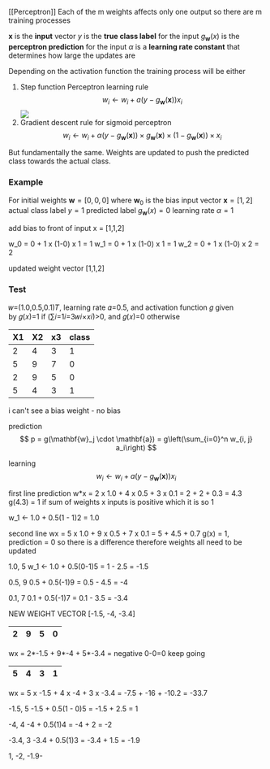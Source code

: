 [[Perceptron]]
Each of the m weights affects only one output
so there are m training processes

$\mathbf{x}$ is the **input** vector
$y$ is the **true class label** for the input
$g_\mathbf{w}(x)$ is the **perceptron prediction** for the input
$\alpha$ is a **learning rate constant** that determines how large the updates are

Depending on the activation function the training process will be either

1. Step function Perceptron learning rule
$$w_i \leftarrow w_i + a(y-g_\mathbf{w}(\mathbf{x})){x}_i$$
![](../../../../meri-public/garden/fec983ec2450de4a6641ca062b3cf08e.png)
2. Gradient descent rule for sigmoid perceptron
$$w_i \leftarrow w_i + 
\alpha (y-g_\mathbf{w}(\mathbf{x})) \times g_\mathbf{w}(\mathbf{x}) \times (1- g_\mathbf{w}(\mathbf{x})) \times {x}_i$$

But fundamentally the same. Weights are updated to push the predicted class towards the actual class.

### Example


For initial weights $\mathbf{w} = [0,0,0]$ where $\mathbf{w}_0$ is the bias
input vector $\mathbf{x} = [1, 2]$
actual class label $y = 1$
predicted label $g_\mathbf{w}(x) = 0$
learning rate $\alpha = 1$

add bias to front of input x = [1,1,2]

w_0 = 0 + 1 x (1-0) x 1 = 1
w_1 = 0 + 1 x (1-0) x 1 = 1
w_2 = 0 + 1 x (1-0) x 2 = 2

updated weight vector [1,1,2]


### Test
𝑤=(1.0,0.5,0.1)𝑇, learning rate 𝛼=0.5, and activation function 𝑔 given by 𝑔(𝑥)=1 if (∑𝑖=1𝑖=3𝑤𝑖×𝑥𝑖)>0, and 𝑔(𝑥)=0 otherwise

| X1  | X2  | x3  | class |
| --- | --- | --- | ----- |
| 2   | 4   | 3   | 1     |
| 5   | 9   | 7   | 0     |
| 2   | 9   | 5   | 0     |
| 5   | 4   | 3   | 1     |

i can't see a bias weight - no bias

prediction
$$ p = g(\mathbf{w}_j \cdot \mathbf{a}) = g\left(\sum_{i=0}^n w_{i, j} a_i\right) $$

learning
$$w_i \leftarrow w_i + a(y-g_\mathbf{w}(\mathbf{x})){x}_i$$

first line prediction
w*x = 2 x 1.0 + 4 x 0.5 + 3 x 0.1 = 2 + 2 + 0.3 = 4.3
g(4.3) = 1 if sum of weights x inputs is positive which it is so 1


w_1 <- 1.0 + 0.5(1 - 1)2 = 1.0

second line 
wx = 5 x 1.0 + 9 x 0.5 + 7 x 0.1 = 5 + 4.5 + 0.7
g(x) = 1, prediction = 0 so there is a difference therefore weights all need to be updated

1.0, 5
w_1 <- 1.0 + 0.5(0-1)5 = 1 - 2.5 = -1.5

0.5, 9
0.5 + 0.5(-1)9 = 0.5 - 4.5 = -4

0.1, 7
0.1 + 0.5(-1)7 = 0.1 - 3.5 = -3.4

NEW WEIGHT VECTOR
[-1.5, -4, -3.4]

| 2   | 9   | 5   | 0     |
| --- | --- | --- | ----- |
wx = 2*-1.5 + 9*-4 + 5*-3.4 = negative 
0-0=0
keep going

| 5   | 4   | 3   | 1     |
| --- | --- | --- | ----- |
wx = 5 x -1.5 + 4 x -4 + 3 x -3.4 = -7.5 + -16 + -10.2 = -33.7

-1.5, 5
-1.5 + 0.5(1 - 0)5 = -1.5 + 2.5 = 1

-4, 4
-4 + 0.5(1)4 = -4 + 2 = -2

-3.4, 3
-3.4 + 0.5(1)3 = -3.4 + 1.5 = -1.9

1, -2, -1.9-